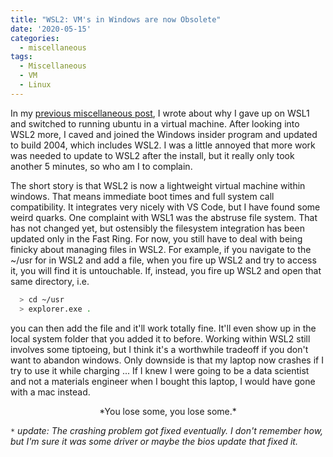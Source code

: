 ```yaml
---
title: "WSL2: VM's in Windows are now Obsolete"
date: '2020-05-15'
categories:
  - miscellaneous
tags:
  - Miscellaneous
  - VM
  - Linux
---
```


In my [previous miscellaneous post](https://jthaller.github.io/blog/miscellaneous/VM_v_DB/), I wrote about why I gave up on WSL1 and switched to running ubuntu in a virtual machine. After looking into WSL2 more, I caved and joined the Windows insider program and updated to build 2004, which includes WSL2. I was a little annoyed that more work was needed to update to WSL2 after the install, but it really only took another 5 minutes, so who am I to complain. 

The short story is that WSL2 is now a lightweight virtual machine within windows. That means immediate boot times and full system call compatibility. It integrates very nicely with VS Code, but I have found some weird quarks. One complaint with WSL1 was the abstruse file system. That has not changed yet, but ostensibly the filesystem integration has been updated only in the Fast Ring. For now, you still have to deal with being finicky about managing files in WSL2. For example, if you navigate to the ~/usr for in WSL2 and add a file, when you fire up WSL2 and try to access it, you will find it is untouchable. If, instead, you fire up WSL2 and open that same directory, i.e.

```bash
  > cd ~/usr
  > explorer.exe .
```

you can then add the file and it'll work totally fine. It'll even show up in the local system folder that you added it to before. Working within WSL2 still involves some tiptoeing, but I think it's a worthwhile tradeoff if you don't want to abandon windows. Only downside is that my laptop now crashes if I try to use it while charging ... If I knew I were going to be a data scientist and not a materials engineer when I bought this laptop, I would have gone with a mac instead.

<center>*You lose some, you lose some.*</center>

`*` *update: The crashing problem got fixed eventually. I don't remember how, but I'm sure it was some driver or maybe the bios update that fixed it.*
